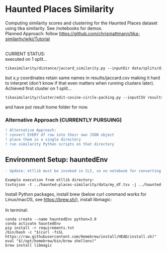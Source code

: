 # Haunted Places Similarity
Computing similarity scores and clustering for the Haunted Places dataset using tika similarity. See /notebooks for demos.<br>
Planned Approach: follow https://github.com/chrismattmann/tika-similarity/wiki/Tutorial <br><br>

CURRENT STATUS:<br>
executed on 1 split...
```diff
tikasimilarity/distance/jaccard_similarity.py --inputDir data/splits/dir_001 --outCSV results/jaccard.csv
```
but x,y coordinates retain same names in results/jaccard.csv making it hard to interpret (don't know if that even matters when running clusters later).<br>
Achieved first cluster on 1 split...
```diff
tikasimilarity/cluster/edit-cosine-circle-packing.py --inputCSV results/jaccard.csv --cluster 2
```
and have put result home folder for now.
<br>

### Alternative Approach (CURRENTLY PURSUING)
```diff
! Alternative Approach:
! convert EVERY df row into their own JSON object
! place them in a single directory
! run similarity Python scripts on that directory
```

## Environment Setup: hauntedEnv
```diff
- Update: etllib must be invoked in CLI, so no notebook for converting TSV to JSON.

Example execution from etllib directory:
tsvtojson -t ../haunted-places-similarity/data/my_df.tsv -j ../haunted-places-similarity/data/my_df.json -o data -c colheaders.conf -s 0.8
```
Install Python packages, install brew (below curl command works for Linux/macOS, see https://brew.sh/), install libmagic:<br><br>
In terminal:
```
conda create --name hauntedEnv python=3.9
conda activate hauntedEnv
pip install -r requirements.txt
/bin/bash -c "$(curl -fsSL https://raw.githubusercontent.com/Homebrew/install/HEAD/install.sh)"
eval "$(/opt/homebrew/bin/brew shellenv)"
brew install libmagic
```
